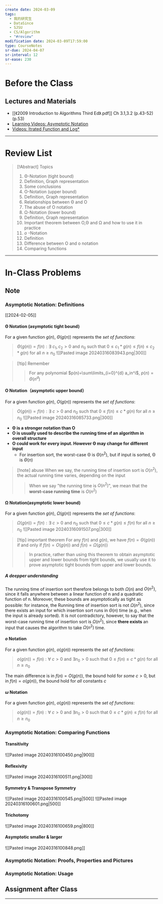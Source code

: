 ```yaml
---
create date: 2024-03-09
tags:
  - 我的研究生
  - DataSince
  - SJSU
  - CS/Algorithm
  - "#review"
modification date: 2024-03-09T17:59:00
type: CourseNotes
sr-due: 2024-04-07
sr-interval: 12
sr-ease: 230
---
```


# Before the Class
## Lectures and Materials
- [[《2009 Introduction to Algorithms Third Ed》.pdf]]  Ch 3.1,3.2 (p.43-52)(p.53)
- [Learning Videos: Asymptotic Notation](https://www.youtube.com/watch?v=lRD35H39o_E)
- [Videos: Itrated Function and Log*](https://www.youtube.com/watch?v=Z2vprYeJ0qs)
---
# Review List
>[!Abstract] Topics
>1. Θ-Notation (tight bound)
>	1. Definition, Graph representation
>	2. Some conclusions
>2. O-Notation (upper bound)
>	1. Definition, Graph representation
>	2. Relationships between Θ and O
>	3. The abuse of O notation
>3. Ω-Notation (lower bound)
>	1. Definition, Graph representation
>	2. Important theorem between O,Θ and Ω and how to use it in practice
>4. $o$ -Notation
>	1. Definition
>	2. Difference between O and o notation
>5. Comparing functions

---
# In-Class Problems
## Note
### Asymptotic Notation: Definitions
[[2024-02-05]]
#### Θ Notation (asymptotic tight bound)
For a given function $g(n)$, $Θ(g(n))$ represents the *set of functions*: 
> $Θ(g (n))={f(n)}: \exists$  $c_{1},c_{2} > 0$  and $n_{0}$ such that
> $0\leq c_{1}*g(n)\leq f(n) \leq c_{2}*g(n)$ for all $n \geq n_{0}$
![[Pasted image 20240316083943.png|300]]

>[!tip]  Remember
>>For any polynomial $p(n)=\sum\limits_{i=0}^{d} a_in^i$, $p(n)=Θ(n^d)$

#### O Notation（asymptotic upper bound）
For a given function $g(n)$, $O(g(n))$ represents the *set of functions*: 
> $O(g (n))={f(n)}: \exists$  $c>0$  and $n_{0}$ such that
> $0\leq f(n) \leq c*g(n)$ for all $n \geq n_{0}$
![[Pasted image 20240316085733.png|300]]

- **Θ is a stronger notation than O**
- **O is usually used to describe the running time of an algorithm in overall structure**
- **O could work for every input. However Θ may change for different input**
	- For insertion sort, the worst-case Θ is $Θ(n^2)$, but if input is sorted, Θ is $Θ(n)$

>[!note] abuse
> When we say, the running time of insertion sort is $O(n^2)$, the actual running time varies, depending on the input
>> When we say "the running time is $O(n^2)$", we mean that the **worst-case running time** is $O(n^2)$

#### Ω Notation(asymptotic lower bound)
For a given function $g(n)$, $Ω(g(n))$ represents the *set of functions*: 
> $Ω(g (n))={f(n)}: \exists$  $c>0$  and $n_{0}$ such that
> $0\leq c*g(n) \leq f(n)$ for all $n \geq n_{0}$
![[Pasted image 20240316091507.png|300]]

>[!tip] important theorem
>For any $f(n)$ and $g(n)$, we have $f(n)=Θ(g(n))$ if and only if $f(n)=O(g(n))$ and $f(n)=Ω(g(n))$
>> In practice, rather than using this theorem to obtain asymptotic upper and lower bounds from tight bounds, we usually use it to prove asymptotic tight bounds from upper and lower bounds.

##### A deepper understanding 
The running time of insertion sort therefore belongs to both $Ω(n)$ and $O(n^2)$, since it falls anywhere between a linear function of n and a quadratic function of n.
Moreover, these bounds are asymptotically as tight as possible: for instance, the Running time of insertion sort is not $Ω(n^2)$, since there exists an input for which insertion sort runs in $Θ(n)$ time (e.g., when the input is already sorted). It is not contradictory, however, to say that the worst-case running time of insertion sort is $Ω(n^2)$, since **there exists** an input that causes the algorithm to take $Ω(n^2)$ time.
#### $o$ Notation
For a given function $g(n)$, $o(g(n))$ represents the *set of functions*: 
> $o(g (n))={f(n)}: \forall$  $c>0$  and $\exists n_{0}>0$ such that
> $0 \leq f(n) \leq c*g(n)$ for all $n \geq n_{0}$

The main difference is in $f(n)=O(g(n))$, the bound hold for *some* $c>0$, but in $f (n)=o(g (n))$, the bound hold for *all* constants $c$

#### $\omega$ Notation
For a given function $g(n)$, $o(g(n))$ represents the *set of functions*: 
> $o(g (n))={f(n)}: \forall$  $c>0$  and $\exists n_{0}>0$ such that
> $0 \leq c*g (n)\leq f(n)$ for all $n \geq n_{0}$

### Asymptotic Notation: Comparing Functions
#### Transitivity
![[Pasted image 20240316100450.png|900]]
#### Reflexivity
![[Pasted image 20240316100511.png|300]]
#### Symmetry & Transpose Symmetry
![[Pasted image 20240316100545.png|500]]
![[Pasted image 20240316100601.png|500]]
#### Trichotomy
![[Pasted image 20240316100659.png|800]]
#### Asymptotic smaller & larger
![[Pasted image 20240316100848.png]]

### Asymptotic Notation: Proofs, Properties and Pictures
### Asymptotic Notation: Usage

## Assignment after Class

---
